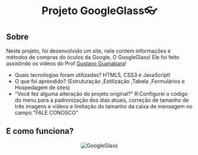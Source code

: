 <h1 align="center">Projeto GoogleGlass👓</h1>

<h2>Sobre</h2>

Neste projeto, foi desenvolvido um site, nele contem informações e métodos de compras do óculos da Google, O GoogleGlass! Ele foi feito assistindo os vídeos do Prof [Gustavo Guanabara](https://www.youtube.com/watch?v=epDCjksKMok&list=PLHz_AreHm4dlAnJ_jJtV29RFxnPHDuk9o&ab_channel=CursoemV%C3%ADdeo)! 

- Quais tecnologias foram utilizadas? HTML5, CSS3 e JavaScript!
- O que foi aprendido? (Estruturação ,Estilização ,Tabela ,Formulários e Hospedagem de sites)
- "Você fez alguma alteração do projeto original?" R:Configurei o código do menu para a padronização dos dias atuais, correção de tamanho de três imagens e vídeos e limitação do tamanho da caixa de mensagem no campo "FALE CONOSCO"

<h2>E como funciona?</h2>
<div align="center">
  
![GoogleGlass](https://user-images.githubusercontent.com/87393548/149581208-17fd05d3-ce28-4a49-a9f6-77a717816d78.gif)

</div>  
